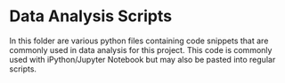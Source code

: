 # Data Analysis Scripts

In this folder are various python files containing code snippets that are commonly used in data analysis for this project.  This code is commonly used with iPython/Jupyter Notebook but may also be pasted into regular scripts.

